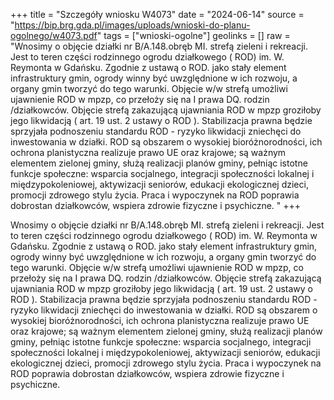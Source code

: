 +++
title = "Szczegóły wniosku W4073"
date = "2024-06-14"
source = "https://bip.brg.gda.pl/images/uploads/wnioski-do-planu-ogolnego/w4073.pdf"
tags = ["wnioski-ogolne"]
geolinks = []
raw = "Wnosimy o objęcie działki nr B/A.148.obręb MI. strefą zieleni i rekreacji. Jest to teren  części rodzinnego ogrodu działkowego ( ROD) im. W. Reymonta w Gdańsku. Zgodnie z ustawą o  ROD. jako stały element infrastruktury gmin, ogrody winny być uwzględnione w ich rozwoju, a organy gmin tworzyć do tego warunki. Objęcie w/w strefą umożliwi ujawnienie ROD w mpzp, co przełoży się na I  prawa DQ. rodzin /działkowców. Objęcie strefą zakazującą ujawniania ROD w mpzp groziłoby jego  likwidacją ( art. 19 ust. 2 ustawy o ROD ). Stabilizacja prawna będzie sprzyjała podnoszeniu standardu  ROD - ryzyko likwidacji zniechęci do inwestowania w działki. ROD są obszarem o wysokiej  bioróżnorodności, ich ochrona planistyczna realizuje prawo UE oraz krajowe; są ważnym elementem  zielonej gminy, służą realizacji planów gminy, pełniąc istotne funkcje społeczne: wsparcia socjalnego,  integracji społeczności lokalnej i międzypokoleniowej, aktywizacji seniorów, edukacji ekologicznej dzieci,  promocji zdrowego stylu życia. Praca i wypoczynek na ROD poprawia dobrostan działkowców, wspiera zdrowie fizyczne i psychiczne.    "
+++

Wnosimy o objęcie działki nr B/A.148.obręb MI. strefą zieleni i rekreacji. Jest to teren 
części rodzinnego ogrodu działkowego ( ROD) im. W. Reymonta w Gdańsku. Zgodnie z ustawą o 
ROD. jako stały element infrastruktury gmin, ogrody winny być uwzględnione w ich rozwoju, a organy
gmin tworzyć do tego warunki. Objęcie w/w strefą umożliwi ujawnienie ROD w mpzp, co przełoży się na
I
 prawa DQ. rodzin /działkowców. Objęcie strefą zakazującą ujawniania ROD w mpzp groziłoby jego
 likwidacją ( art. 19 ust. 2 ustawy o ROD ). Stabilizacja prawna będzie sprzyjała podnoszeniu standardu
 ROD - ryzyko likwidacji zniechęci do inwestowania w działki. ROD są obszarem o wysokiej
 bioróżnorodności, ich ochrona planistyczna realizuje prawo UE oraz krajowe; są ważnym elementem
 zielonej gminy, służą realizacji planów gminy, pełniąc istotne funkcje społeczne: wsparcia socjalnego,
 integracji społeczności lokalnej i międzypokoleniowej, aktywizacji seniorów, edukacji ekologicznej dzieci,
 promocji zdrowego stylu życia. Praca i wypoczynek na ROD poprawia dobrostan działkowców, wspiera
zdrowie fizyczne i psychiczne.
 
 


